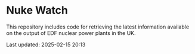 # Nuke Watch

This repository includes code for retrieving the latest information available on the output of EDF nuclear power plants in the UK.

Last updated: 2025-02-15 20:13